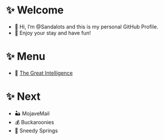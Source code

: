 # ✨ Welcome
- 👋 Hi, I’m @Sandalots and this is my personal GitHub Profile.
- 🍹 Enjoy your stay and have fun!




# ✨ Menu
- 🧑‍ [The Great Intelligence](https://www.sandymacdonald.co.uk)




# ✨ Next
- 🏜️ MojaveMail
- 💰 Buckaroonies
- 🌴 Sneedy Springs





<!---
Sandalots/Sandalots is a ✨ special ✨ repository because its `README.md` (this file) appears on your GitHub profile.
You can click the Preview link to take a look at your changes.
--->

